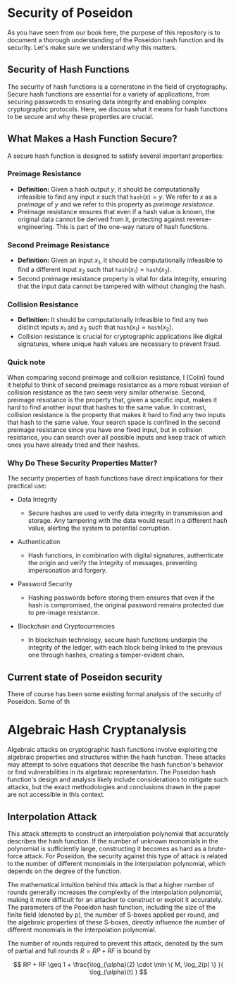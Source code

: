 # Security of Poseidon
As you have seen from our book here, the purpose of this repository is to document a thorough understanding of the Poseidon hash function and its security.
Let's make sure we understand why this matters.

## Security of Hash Functions
The security of hash functions is a cornerstone in the field of cryptography. 
Secure hash functions are essential for a variety of applications, from securing passwords to ensuring data integrity and enabling complex cryptographic protocols. 
Here, we discuss what it means for hash functions to be secure and why these properties are crucial.

## What Makes a Hash Function Secure?

A secure hash function is designed to satisfy several important properties:

### Preimage Resistance

- **Definition:** Given a hash output $y$, it should be computationally infeasible to find any input $x$ such that $\texttt{hash}(x) = y$.
We refer to $x$ as a *preimage* of $y$ and we refer to this property as *preimage resistance*.
- Preimage resistance ensures that even if a hash value is known, the original data cannot be derived from it, protecting against reverse-engineering.
This is part of the one-way nature of hash functions.

### Second Preimage Resistance

- **Definition:** Given an input $x_1$, it should be computationally infeasible to find a different input $x_2$ such that $\texttt{hash}(x_1) = \texttt{hash}(x_2)$.
- Second preimage resistance property is vital for data integrity, ensuring that the input data cannot be tampered with without changing the hash.

### Collision Resistance

- **Definition:** It should be computationally infeasible to find any two distinct inputs $x_1$ and $x_2$ such that $\texttt{hash}(x_1) = \texttt{hash}(x_2)$.
- Collision resistance is crucial for cryptographic applications like digital signatures, where unique hash values are necessary to prevent fraud.

### Quick note
When comparing second preimage and collision resistance, I (Colin) found it helpful to think of second preimage resistance as a more robust version of collision resistance as the two seem very similar otherwise.
Second, preimage resistance is the property that, given a specific input, makes it hard to find another input that hashes to the same value. In contrast, collision resistance is the property that makes it hard to find any two inputs that hash to the same value.
Your search space is confined in the second preimage resistance since you have one fixed input, but in collision resistance, you can search over all possible inputs and keep track of which ones you have already tried and their hashes.

### Why Do These Security Properties Matter?

The security properties of hash functions have direct implications for their practical use:

- Data Integrity
    - Secure hashes are used to verify data integrity in transmission and storage. Any tampering with the data would result in a different hash value, alerting the system to potential corruption.

- Authentication
    - Hash functions, in combination with digital signatures, authenticate the origin and verify the integrity of messages, preventing impersonation and forgery.

- Password Security
    - Hashing passwords before storing them ensures that even if the hash is compromised, the original password remains protected due to pre-image resistance.

- Blockchain and Cryptocurrencies
    - In blockchain technology, secure hash functions underpin the integrity of the ledger, with each block being linked to the previous one through hashes, creating a tamper-evident chain.

## Current state of Poseidon security
There of course has been some existing formal analysis of the security of Poseidon. Some of th


# Algebraic Hash Cryptanalysis
Algebraic attacks on cryptographic hash functions involve exploiting the algebraic properties and structures within the hash function. These attacks may attempt to solve equations that describe the hash function's behavior or find vulnerabilities in its algebraic representation. The Poseidon hash function's design and analysis likely include considerations to mitigate such attacks, but the exact methodologies and conclusions drawn in the paper are not accessible in this context.

## Interpolation Attack
This attack attempts to construct an interpolation polynomial that accurately describes the hash function. If the number of unknown monomials in the polynomial is sufficiently large, constructing it becomes as hard as a brute-force attack. For Poseidon, the security against this type of attack is related to the number of different monomials in the interpolation polynomial, which depends on the degree of the function.

The mathematical intuition behind this attack is that a higher number of rounds generally increases the complexity of the interpolation polynomial, making it more difficult for an attacker to construct or exploit it accurately. The parameters of the Poseidon hash function, including the size of the finite field (denoted by p), the number of S-boxes applied per round, and the algebraic properties of these S-boxes, directly influence the number of different monomials in the interpolation polynomial.

The number of rounds required to prevent this attack, denoted by the sum of partial and full rounds $R = RP +RF$ is bound by 

<!-- need to understand this more -->
$$
RP + RF \geq 1 + \frac{\log_{\alpha}(2) \cdot \min \{ M, \log_2(p) \} }{ \log_{\alpha}(t) }
$$

